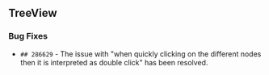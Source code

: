 ##  TreeView

###    Bug Fixes

- `## 286629` - The issue with "when quickly clicking on the different nodes then it is interpreted as double click" has been resolved.
